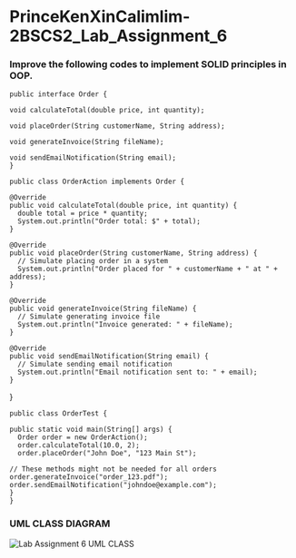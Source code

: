 # PrinceKenXinCalimlim-2BSCS2_Lab_Assignment_6
### Improve the following codes to implement SOLID principles in OOP.


    public interface Order {

    void calculateTotal(double price, int quantity);

    void placeOrder(String customerName, String address);

    void generateInvoice(String fileName);

    void sendEmailNotification(String email);
    }

    public class OrderAction implements Order {
  
    @Override
    public void calculateTotal(double price, int quantity) {
      double total = price * quantity;
      System.out.println("Order total: $" + total);
    }
  
    @Override
    public void placeOrder(String customerName, String address) {
      // Simulate placing order in a system
      System.out.println("Order placed for " + customerName + " at " + address);
    }
  
    @Override
    public void generateInvoice(String fileName) {
      // Simulate generating invoice file
      System.out.println("Invoice generated: " + fileName);
    }
  
    @Override
    public void sendEmailNotification(String email) {
      // Simulate sending email notification
      System.out.println("Email notification sent to: " + email);
    }
  }
  
    public class OrderTest {
  
    public static void main(String[] args) {
      Order order = new OrderAction();
      order.calculateTotal(10.0, 2);
      order.placeOrder("John Doe", "123 Main St");

    // These methods might not be needed for all orders
    order.generateInvoice("order_123.pdf");
    order.sendEmailNotification("johndoe@example.com");
    }
    }

### UML CLASS DIAGRAM

![Lab Assignment 6 UML CLASS](https://github.com/PrinceKenXinCalimlim/PrinceKenXinCalimlim-2BSCS2_Lab_Assignment_6/assets/152839644/271f051f-424e-485c-8097-72d3aa4ccdfd)
